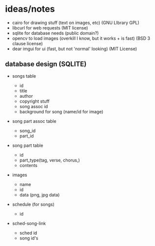 # ideas/notes
- cairo for drawing stuff (text on images, etc)  (GNU LIbrary GPL)
- libcurl for web requests  (MIT license)
- sqlite for database needs (public domain?)
- opencv to load images (overkill I know, but it works + is fast) (BSD 3 clause license) 
- dear imgui for ui (fast, but not 'normal' looking) (MIT License)

## database design (SQLITE)
- songs table
    - id 
    - title
    - author
    - copyright stuff
    - song assoc id 
    - background for song (name/id for image)

- song part assoc table
   - song_id
   - part_id

- song part table
    - id 
    - part_type(tag, verse, chorus,)
    - contents

- images
    - name
    - id
    - data (png, jpg data)

- schedule (for songs)
    - id

- sched-song-link
    - sched id 
    - song id's





